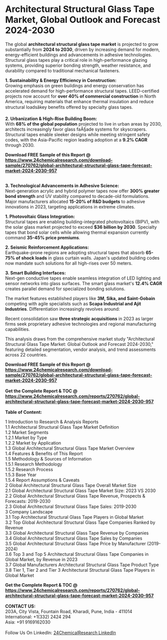 <h1>Architectural Structural Glass Tape Market, Global Outlook and Forecast 2024-2030</h1><p>The global <strong>architectural structural glass tape market</strong> is projected to grow substantially from <strong>2024 to 2030</strong>, driven by increasing demand for modern, energy-efficient buildings and advancements in adhesive technologies. Structural glass tapes play a critical role in high-performance glazing systems, providing superior bonding strength, weather resistance, and durability compared to traditional mechanical fasteners.</p><p><strong>1. Sustainability &amp; Energy Efficiency in Construction:</strong><br>
Growing emphasis on green buildings and energy conservation has accelerated demand for high-performance structural tapes. LEED-certified projects now account for <strong>over 40% of commercial construction</strong> in North America, requiring materials that enhance thermal insulation and reduce structural loadsâkey benefits offered by specialty glass tapes.</p><p><strong>2. Urbanization &amp; High-Rise Building Boom:</strong><br>
With <strong>68% of the global population</strong> projected to live in urban areas by 2030, architects increasingly favor glass faÃ§ade systems for skyscrapers. Structural tapes enable sleeker designs while meeting stringent safety codes, with the Asia-Pacific region leading adoption at a <strong>9.2% CAGR</strong> through 2030.</p><div><b>Download FREE Sample of this Report @ 
            <a href="https://www.24chemicalresearch.com/download-sample/270762/global-architectural-structural-glass-tape-forecast-market-2024-2030-957">
            https://www.24chemicalresearch.com/download-sample/270762/global-architectural-structural-glass-tape-forecast-market-2024-2030-957</a></b></div><br><p><strong>3. Technological Advancements in Adhesive Science:</strong><br>
Next-generation acrylic and hybrid polymer tapes now offer <strong>300% greater bond strength</strong> and UV stability compared to decade-old formulations. Major manufacturers allocated <strong>15-20% of R&amp;D budgets</strong> to adhesive innovations in 2023, targeting applications in extreme climates.</p><p><strong>1. Photovoltaic Glass Integration:</strong><br>
Structural tapes are enabling building-integrated photovoltaics (BIPV), with the solar glass market projected to exceed <strong>$36 billion by 2030</strong>. Specialty tapes that bond solar cells while allowing thermal expansion currently command <strong>35-45% price premiums</strong>.</p><p><strong>2. Seismic Reinforcement Applications:</strong><br>
Earthquake-prone regions are adopting structural tapes that absorb <strong>65-75% of shock loads</strong> in glass curtain walls. Japan's updated building codes now mandate such solutions for all high-rises over 50 meters.</p><p><strong>3. Smart Building Interfaces:</strong><br>
Next-gen conductive tapes enable seamless integration of LED lighting and sensor networks into glass surfaces. The smart glass market's <strong>12.4% CAGR</strong> creates parallel demand for specialized bonding solutions.</p><p>The market features established players like <strong>3M, Sika, and Saint-Gobain</strong> competing with agile specialists such as <strong>Scapa Industrial and Ajit Industries</strong>. Differentiation increasingly revolves around:</p><p>Recent consolidation saw <strong>three strategic acquisitions</strong> in 2023 as larger firms seek proprietary adhesive technologies and regional manufacturing capabilities.</p><p>This analysis draws from the comprehensive market study "Architectural Structural Glass Tape Market: Global Outlook and Forecast 2024-2030," featuring detailed segmentation, vendor analysis, and trend assessments across 22 countries.</p><div><b>Download FREE Sample of this Report @ 
            <a href="https://www.24chemicalresearch.com/download-sample/270762/global-architectural-structural-glass-tape-forecast-market-2024-2030-957">
            https://www.24chemicalresearch.com/download-sample/270762/global-architectural-structural-glass-tape-forecast-market-2024-2030-957</a></b></div><br><div><b>Get the Complete Report & TOC @ 
            <a href="https://www.24chemicalresearch.com/reports/270762/global-architectural-structural-glass-tape-forecast-market-2024-2030-957">
            https://www.24chemicalresearch.com/reports/270762/global-architectural-structural-glass-tape-forecast-market-2024-2030-957</a></b></div><br>
            <b>Table of Content:</b><p>1 Introduction to Research & Analysis Reports<br />
    1.1 Architectural Structural Glass Tape Market Definition<br />
    1.2 Market Segments<br />
        1.2.1 Market by Type<br />
        1.2.2 Market by Application<br />
    1.3 Global Architectural Structural Glass Tape Market Overview<br />
    1.4 Features & Benefits of This Report<br />
    1.5 Methodology & Sources of Information<br />
        1.5.1 Research Methodology<br />
        1.5.2 Research Process<br />
        1.5.3 Base Year<br />
        1.5.4 Report Assumptions & Caveats<br />
2 Global Architectural Structural Glass Tape Overall Market Size<br />
    2.1 Global Architectural Structural Glass Tape Market Size: 2023 VS 2030<br />
    2.2 Global Architectural Structural Glass Tape Revenue, Prospects & Forecasts: 2019-2030<br />
    2.3 Global Architectural Structural Glass Tape Sales: 2019-2030<br />
3 Company Landscape<br />
    3.1 Top Architectural Structural Glass Tape Players in Global Market<br />
    3.2 Top Global Architectural Structural Glass Tape Companies Ranked by Revenue<br />
    3.3 Global Architectural Structural Glass Tape Revenue by Companies<br />
    3.4 Global Architectural Structural Glass Tape Sales by Companies<br />
    3.5 Global Architectural Structural Glass Tape Price by Manufacturer (2019-2024)<br />
    3.6 Top 3 and Top 5 Architectural Structural Glass Tape Companies in Global Market, by Revenue in 2023<br />
    3.7 Global Manufacturers Architectural Structural Glass Tape Product Type<br />
    3.8 Tier 1, Tier 2 and Tier 3 Architectural Structural Glass Tape Players in Global Market<br />
    </p><div><b>Get the Complete Report & TOC @ 
            <a href="https://www.24chemicalresearch.com/reports/270762/global-architectural-structural-glass-tape-forecast-market-2024-2030-957">
            https://www.24chemicalresearch.com/reports/270762/global-architectural-structural-glass-tape-forecast-market-2024-2030-957</a></b></div><br><b>CONTACT US:</b><br>
            203A, City Vista, Fountain Road, Kharadi, Pune, India - 411014<br>
            International: +1(332) 2424 294<br>
            Asia: +91 9169162030 <br><br>
            Follow Us On LinkedIn: <a href="https://www.linkedin.com/company/24chemicalresearch/">24ChemicalResearch LinkedIn</a>